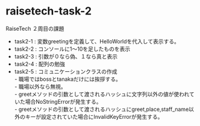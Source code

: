 # raisetech-task-2
RaiseTech ２周目の課題
- task2-1 : 変数greetingを定義して、HelloWorldを代入して表示する。
- task2-2 : コンソールに1〜10を足したものを表示
- task2-3 : 引数が０なら偽、１なら真と表示
- task2-4 : 配列の勉強
- task2-5 : コミュニケーションクラスの作成  
            - 職場ではbossとtanakaだけには挨拶する。  
            - 職場以外なら無視。  
            - greetメソッドの引数として渡されるハッシュに文字列以外の値が使われていた場合NoStringErrorが発生する。  
            - greetメソッドの引数として渡されるハッシュにgreet,place,staff_name以外のキーが設定されていた場合にInvalidKeyErrorが発生する。
